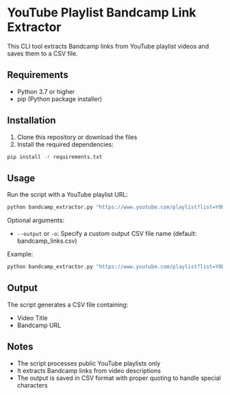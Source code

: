 # YouTube Playlist Bandcamp Link Extractor

This CLI tool extracts Bandcamp links from YouTube playlist videos and saves them to a CSV file.

## Requirements

- Python 3.7 or higher
- pip (Python package installer)

## Installation

1. Clone this repository or download the files
2. Install the required dependencies:
```bash
pip install -r requirements.txt
```

## Usage

Run the script with a YouTube playlist URL:

```bash
python bandcamp_extractor.py "https://www.youtube.com/playlist?list=YOUR_PLAYLIST_ID"
```

Optional arguments:
- `--output` or `-o`: Specify a custom output CSV file name (default: bandcamp_links.csv)

Example:
```bash
python bandcamp_extractor.py "https://www.youtube.com/playlist?list=YOUR_PLAYLIST_ID" --output my_links.csv
```

## Output

The script generates a CSV file containing:
- Video Title
- Bandcamp URL

## Notes

- The script processes public YouTube playlists only
- It extracts Bandcamp links from video descriptions
- The output is saved in CSV format with proper quoting to handle special characters 